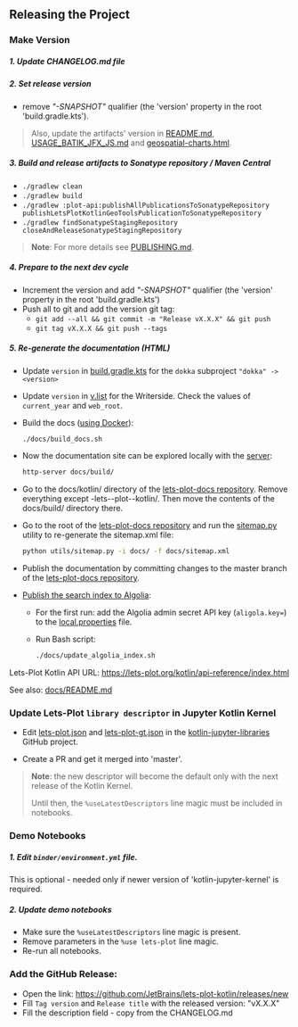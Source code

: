 ## Releasing the Project

### Make Version

##### 1. Update CHANGELOG.md file

##### 2. Set release version

- remove _"-SNAPSHOT"_ qualifier (the 'version' property in the root 'build.gradle.kts').

> Also, update the artifacts' version in [README.md](../README.md), [USAGE_BATIK_JFX_JS.md](../USAGE_BATIK_JFX_JS.md) and [geospatial-charts.html](../Writerside/topics/geospatial_charts.md).

##### 3. Build and release artifacts to Sonatype repository / Maven Central

- `./gradlew clean`
- `./gradlew build`
- `./gradlew :plot-api:publishAllPublicationsToSonatypeRepository publishLetsPlotKotlinGeoToolsPublicationToSonatypeRepository`
- `./gradlew findSonatypeStagingRepository closeAndReleaseSonatypeStagingRepository`

> **Note**: For more details see [PUBLISHING.md](PUBLISHING.md).


##### 4. Prepare to the next dev cycle

- Increment the version and add _"-SNAPSHOT"_ qualifier (the 'version' property in the root 'build.gradle.kts')
- Push all to git and add the version git tag:
  - `git add --all && git commit -m "Release vX.X.X" && git push`
  - `git tag vX.X.X && git push --tags`

##### 5. Re-generate the documentation (HTML)
   
- Update `version` in [build.gradle.kts](../build.gradle.kts) for the `dokka` subproject
  `"dokka" -> <version>`

- Update `version` in [v.list](../Writerside/v.list) for the Writerside.
  Check the values of `current_year` and `web_root`.

- Build the docs ([using Docker](https://www.jetbrains.com/help/writerside/build-with-docker.html)):

  ```Bash
  ./docs/build_docs.sh
  ```

- Now the documentation site can be explored locally with the [server](https://www.npmjs.com/package/http-server):
  ```Bash
  http-server docs/build/
  ```

- Go to the docs/kotlin/ directory of the [lets-plot-docs repository](https://github.com/JetBrains/lets-plot-docs).
  Remove everything except -lets--plot--kotlin/.
  Then move the contents of the docs/build/ directory there.

- Go to the root of the [lets-plot-docs repository](https://github.com/JetBrains/lets-plot-docs)
  and run the [sitemap.py](https://github.com/JetBrains/lets-plot-docs/blob/master/utils/sitemap.py) utility
  to re-generate the sitemap.xml file:

  ```Bash
  python utils/sitemap.py -i docs/ -f docs/sitemap.xml
  ```

- Publish the documentation by committing changes to the master branch of the [lets-plot-docs repository](https://github.com/JetBrains/lets-plot-docs).

- [Publish the search index to Algolia](https://www.jetbrains.com/help/writerside/configure-search.html#create-the-build-configuration-on-ci-cd):

  - For the first run: add the Algolia admin secret API key (`aligola.key=`) to the [local.properties](../local.properties) file.

  - Run Bash script:

    ```Bash
    ./docs/update_algolia_index.sh
    ```

Lets-Plot Kotlin API URL: https://lets-plot.org/kotlin/api-reference/index.html

See also: [docs/README.md](https://github.com/JetBrains/lets-plot-kotlin/blob/master/docs/README.md)

### Update Lets-Plot `library descriptor` in Jupyter Kotlin Kernel

- Edit [lets-plot.json](https://github.com/Kotlin/kotlin-jupyter-libraries/blob/master/lets-plot.json) and 
[lets-plot-gt.json](https://github.com/Kotlin/kotlin-jupyter-libraries/blob/master/lets-plot-gt.json)
in the [kotlin-jupyter-libraries](https://github.com/Kotlin/kotlin-jupyter-libraries) GitHub project.

- Create a PR and get it merged into 'master'.

> **Note**: the new descriptor will become the default only with the next release of the Kotlin Kernel.
> 
> Until then, the `%useLatestDescriptors` line magic must be included in notebooks.    

### Demo Notebooks

##### 1. Edit `binder/environment.yml` file.

This is optional - needed only if newer version of 'kotlin-jupyter-kernel' is required.

##### 2. Update demo notebooks

- Make sure the `%useLatestDescriptors` line magic is present.
- Remove parameters in the `%use lets-plot` line magic.
- Re-run all notebooks.

### Add the GitHub Release:
 
 * Open the link: https://github.com/JetBrains/lets-plot-kotlin/releases/new
 * Fill `Tag version` and `Release title` with the released version: "vX.X.X"
 * Fill the description field - copy from the CHANGELOG.md
 
